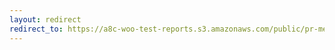 ```yaml
---
layout: redirect
redirect_to: https://a8c-woo-test-reports.s3.amazonaws.com/public/pr-merge/39674/api/index.html
---
```

